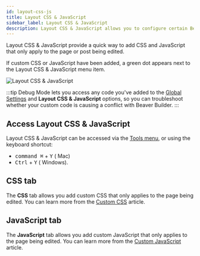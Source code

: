```yaml
---
id: layout-css-js
title: Layout CSS & JavaScript
sidebar_label: Layout CSS & JavaScript
description: Layout CSS & JavaScript allows you to configure certain Beaver Builder settings globally.
---
```


Layout CSS & JavaScript provide a quick way to add CSS and JavaScript that only apply to the page or post being edited.

If custom CSS or JavaScript have been added, a green dot appears next to the Layout CSS & JavaScript menu item.

![Layout CSS & JavaScript](/img/beaver-builder/user-interface--layout-settings--1.jpg)

:::tip
Debug Mode lets you access any code you've added to the [Global Settings](global-settings.md) and **Layout CSS & JavaScript** options, so you can troubleshoot whether your custom code is causing a conflict with Beaver Builder.
:::

## Access Layout CSS & JavaScript

Layout CSS & JavaScript can be accessed via the [Tools menu](tools-menu.md), or using the keyboard shortcut:

* <kbd>command ⌘</kbd> + <kbd>Y</kbd> (<i className="fab fa-apple"></i> Mac)
* <kbd>Ctrl</kbd> + <kbd>Y</kbd> (<i className="fab fa-windows"></i> Windows).

## CSS tab

The **CSS** tab allows you add custom CSS that only applies to the page being edited. You can learn more from the [Custom CSS](editor-basics/custom-code.md#css) article.

## JavaScript tab

The **JavaScript** tab allows you add custom JavaScript that only applies to the page being edited. You can learn more from the [Custom JavaScript](editor-basics/custom-code.md#javascript) article.
